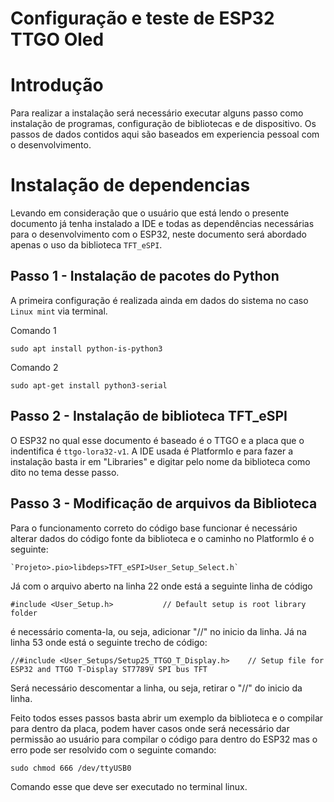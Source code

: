 # Configuração e teste de ESP32 TTGO Oled

# Introdução
Para realizar a instalação será necessário executar alguns passo como instalação de programas, configuração de bibliotecas e de dispositivo.
Os passos de dados contidos aqui são baseados em experiencia pessoal com o desenvolvimento.

# Instalação de dependencias
Levando em consideração que o usuário que está lendo o presente documento já tenha instalado a IDE e todas as dependências necessárias para o desenvolvimento com o ESP32, neste documento será abordado apenas o uso da biblioteca `TFT_eSPI`.
## Passo 1 - Instalação de pacotes do Python

A primeira configuração é realizada ainda em dados do sistema no caso `Linux mint` via terminal.

Comando 1

    sudo apt install python-is-python3

Comando 2

    sudo apt-get install python3-serial

## Passo 2 - Instalação de biblioteca TFT_eSPI

O ESP32 no qual esse documento é baseado é o TTGO e a placa que o indentifica é `ttgo-lora32-v1`.
A IDE usada é PlatformIo e para fazer a instalação basta ir em "Libraries" e digitar pelo nome da biblioteca como dito no tema desse passo.

## Passo 3 - Modificação de arquivos da Biblioteca
Para o funcionamento correto do código base funcionar é necessário alterar dados do código fonte da biblioteca e o caminho no PlatformIo é o seguinte:

    `Projeto>.pio>libdeps>TFT_eSPI>User_Setup_Select.h`
Já com o arquivo aberto na linha 22 onde está a seguinte linha de código

    #include <User_Setup.h>           // Default setup is root library folder
é necessário comenta-la, ou seja, adicionar "//" no inicio da linha.
Já na linha 53 onde está o seguinte trecho de código:

    //#include <User_Setups/Setup25_TTGO_T_Display.h>    // Setup file for ESP32 and TTGO T-Display ST7789V SPI bus TFT
Será necessário descomentar a linha, ou seja, retirar o "//" do inicio da linha.

Feito todos esses passos basta abrir um exemplo da biblioteca e o compilar para dentro da placa, podem haver casos onde será necessário dar permissão ao usuário para compilar o código para dentro do ESP32 mas o erro pode ser resolvido com o seguinte comando:

    sudo chmod 666 /dev/ttyUSB0

Comando esse que deve ser executado no terminal linux.